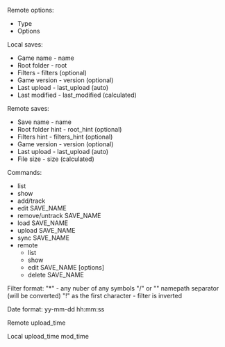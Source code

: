 Remote options:
- Type
- Options

Local saves:
- Game name - name
- Root folder - root
- Filters - filters (optional)
- Game version - version (optional)
- Last upload - last_upload (auto)
- Last modified - last_modified (calculated)

Remote saves:
- Save name - name
- Root folder hint - root_hint (optional)
- Filters hint - filters_hint (optional)
- Game version - version (optional)
- Last upload - last_upload (auto)
- File size - size (calculated)


Commands:
- list
- show
- add/track
- edit SAVE_NAME
- remove/untrack SAVE_NAME
- load SAVE_NAME
- upload SAVE_NAME 
- sync SAVE_NAME
- remote
    - list
    - show
    - edit SAVE_NAME [options]
    - delete SAVE_NAME

Filter format:
"*" - any nuber of any symbols
"/" or "\" namepath separator (will be converted)
"!" as the first character - filter is inverted

Date format:
yy-mm-dd hh:mm:ss

Remote
upload_time

Local
upload_time
mod_time